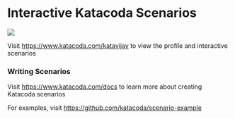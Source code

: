 # Interactive Katacoda Scenarios

[![](http://shields.katacoda.com/katacoda/katavijay/count.svg)](https://www.katacoda.com/katavijay "Get your profile on Katacoda.com")

Visit https://www.katacoda.com/katavijay to view the profile and interactive scenarios

### Writing Scenarios
Visit https://www.katacoda.com/docs to learn more about creating Katacoda scenarios

For examples, visit https://github.com/katacoda/scenario-example
